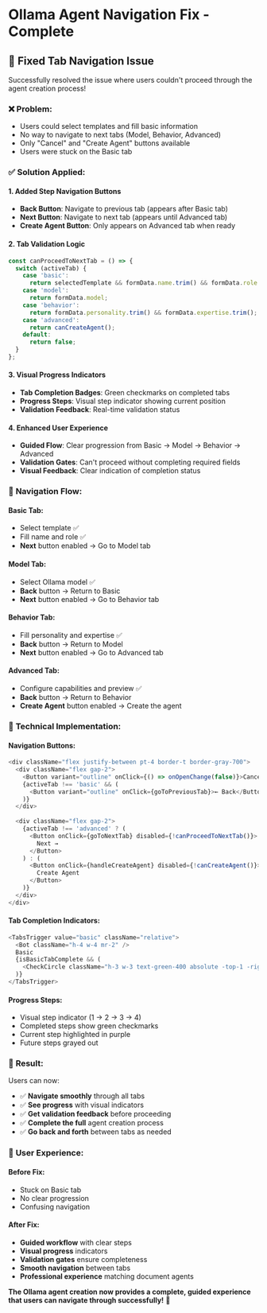 # Ollama Agent Navigation Fix - Complete

## 🔧 **Fixed Tab Navigation Issue**

Successfully resolved the issue where users couldn't proceed through the agent creation process!

### ❌ **Problem:**
- Users could select templates and fill basic information
- No way to navigate to next tabs (Model, Behavior, Advanced)
- Only "Cancel" and "Create Agent" buttons available
- Users were stuck on the Basic tab

### ✅ **Solution Applied:**

#### 1. **Added Step Navigation Buttons**
- **Back Button**: Navigate to previous tab (appears after Basic tab)
- **Next Button**: Navigate to next tab (appears until Advanced tab)
- **Create Agent Button**: Only appears on Advanced tab when ready

#### 2. **Tab Validation Logic**
```typescript
const canProceedToNextTab = () => {
  switch (activeTab) {
    case 'basic':
      return selectedTemplate && formData.name.trim() && formData.role.trim();
    case 'model':
      return formData.model;
    case 'behavior':
      return formData.personality.trim() && formData.expertise.trim();
    case 'advanced':
      return canCreateAgent();
    default:
      return false;
  }
};
```

#### 3. **Visual Progress Indicators**
- **Tab Completion Badges**: Green checkmarks on completed tabs
- **Progress Steps**: Visual step indicator showing current position
- **Validation Feedback**: Real-time validation status

#### 4. **Enhanced User Experience**
- **Guided Flow**: Clear progression from Basic → Model → Behavior → Advanced
- **Validation Gates**: Can't proceed without completing required fields
- **Visual Feedback**: Clear indication of completion status

### 🎯 **Navigation Flow:**

#### **Basic Tab:**
- Select template ✅
- Fill name and role ✅
- **Next** button enabled → Go to Model tab

#### **Model Tab:**
- Select Ollama model ✅
- **Back** button → Return to Basic
- **Next** button enabled → Go to Behavior tab

#### **Behavior Tab:**
- Fill personality and expertise ✅
- **Back** button → Return to Model
- **Next** button enabled → Go to Advanced tab

#### **Advanced Tab:**
- Configure capabilities and preview ✅
- **Back** button → Return to Behavior
- **Create Agent** button enabled → Create the agent

### 🔧 **Technical Implementation:**

#### **Navigation Buttons:**
```typescript
<div className="flex justify-between pt-4 border-t border-gray-700">
  <div className="flex gap-2">
    <Button variant="outline" onClick={() => onOpenChange(false)}>Cancel</Button>
    {activeTab !== 'basic' && (
      <Button variant="outline" onClick={goToPreviousTab}>← Back</Button>
    )}
  </div>
  
  <div className="flex gap-2">
    {activeTab !== 'advanced' ? (
      <Button onClick={goToNextTab} disabled={!canProceedToNextTab()}>
        Next →
      </Button>
    ) : (
      <Button onClick={handleCreateAgent} disabled={!canCreateAgent()}>
        Create Agent
      </Button>
    )}
  </div>
</div>
```

#### **Tab Completion Indicators:**
```typescript
<TabsTrigger value="basic" className="relative">
  <Bot className="h-4 w-4 mr-2" />
  Basic
  {isBasicTabComplete && (
    <CheckCircle className="h-3 w-3 text-green-400 absolute -top-1 -right-1" />
  )}
</TabsTrigger>
```

#### **Progress Steps:**
- Visual step indicator (1 → 2 → 3 → 4)
- Completed steps show green checkmarks
- Current step highlighted in purple
- Future steps grayed out

### 🎉 **Result:**

Users can now:
- ✅ **Navigate smoothly** through all tabs
- ✅ **See progress** with visual indicators
- ✅ **Get validation feedback** before proceeding
- ✅ **Complete the full** agent creation process
- ✅ **Go back and forth** between tabs as needed

### 🚀 **User Experience:**

#### **Before Fix:**
- Stuck on Basic tab
- No clear progression
- Confusing navigation

#### **After Fix:**
- **Guided workflow** with clear steps
- **Visual progress** indicators
- **Validation gates** ensure completeness
- **Smooth navigation** between tabs
- **Professional experience** matching document agents

**The Ollama agent creation now provides a complete, guided experience that users can navigate through successfully!** 🎉